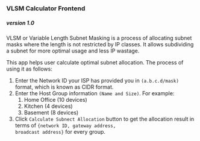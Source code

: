 ### VLSM Calculator Frontend
##### version 1.0
VLSM or Variable Length Subnet Masking is a process of allocating subnet masks where the length is not restricted by IP classes. It allows subdividing a subnet for more optimal usage and less IP wastage. 

This app helps user calculate optimal subnet allocation. The process of using it as follows:

1. Enter the Network ID your ISP has provided you in <code>(a.b.c.d/mask)</code> format, which is known as CIDR format.
2. Enter the Host Group information <code>(Name and Size)</code>. For example:
   1. Home Office (10 devices)
   2. Kitchen (4 devices)
   3. Basement (8 devices)
3. Click <code>Calculate Subnect Allocation</code> button to get the allocation result in terms of <code>{network ID, gateway address, broadcast address}</code> for every group.